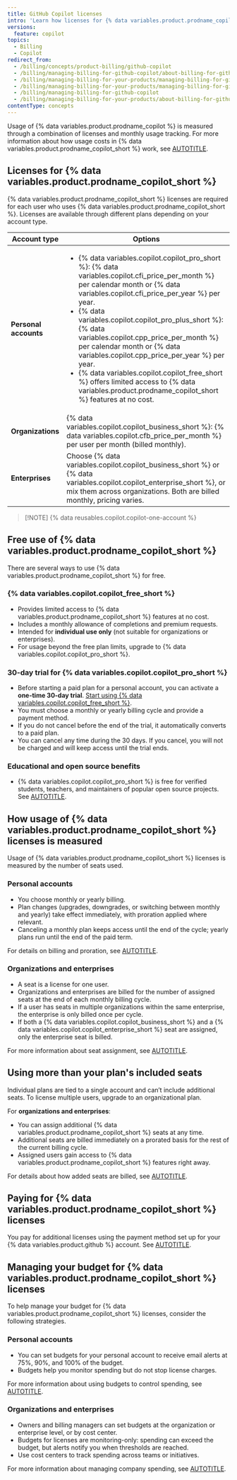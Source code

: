 ```yaml
---
title: GitHub Copilot licenses
intro: 'Learn how licenses for {% data variables.product.prodname_copilot_short %} work, including usage measurement and managing your budget.'
versions:
  feature: copilot
topics:
  - Billing
  - Copilot
redirect_from:
  - /billing/concepts/product-billing/github-copilot
  - /billing/managing-billing-for-github-copilot/about-billing-for-github-copilot
  - /billing/managing-billing-for-your-products/managing-billing-for-github-copilot/about-billing-for-github-copilot
  - /billing/managing-billing-for-your-products/managing-billing-for-github-copilot
  - /billing/managing-billing-for-github-copilot
  - /billing/managing-billing-for-your-products/about-billing-for-github-copilot
contentType: concepts
---
```


Usage of {% data variables.product.prodname_copilot %} is measured through a combination of licenses and monthly usage tracking. For more information about how usage costs in {% data variables.product.prodname_copilot_short %} work, see [AUTOTITLE](/billing/concepts/product-billing/github-copilot-premium-requests).

## Licenses for {% data variables.product.prodname_copilot_short %}

{% data variables.product.prodname_copilot_short %} licenses are required for each user who uses {% data variables.product.prodname_copilot_short %}. Licenses are available through different plans depending on your account type.

| Account type      | Options                                                                 |
|-------------------|-------------------------------------------------------------------------|
| **Personal accounts** | <ul><li>{% data variables.copilot.copilot_pro_short %}: {% data variables.copilot.cfi_price_per_month %} per calendar month or {% data variables.copilot.cfi_price_per_year %} per year.</li><li>{% data variables.copilot.copilot_pro_plus_short %}: {% data variables.copilot.cpp_price_per_month %} per calendar month or {% data variables.copilot.cpp_price_per_year %} per year.</li><li>{% data variables.copilot.copilot_free_short %} offers limited access to {% data variables.product.prodname_copilot_short %} features at no cost.</li></ul> |
| **Organizations** | {% data variables.copilot.copilot_business_short %}: {% data variables.copilot.cfb_price_per_month %} per user per month (billed monthly). |
| **Enterprises**   | Choose {% data variables.copilot.copilot_business_short %} or {% data variables.copilot.copilot_enterprise_short %}, or mix them across organizations. Both are billed monthly, pricing varies. |

> [!NOTE] {% data reusables.copilot.copilot-one-account %}

## Free use of {% data variables.product.prodname_copilot_short %}

There are several ways to use {% data variables.product.prodname_copilot_short %} for free.

### {% data variables.copilot.copilot_free_short %}

* Provides limited access to {% data variables.product.prodname_copilot_short %} features at no cost.
* Includes a monthly allowance of completions and premium requests.
* Intended for **individual use only** (not suitable for organizations or enterprises).
* For usage beyond the free plan limits, upgrade to {% data variables.copilot.copilot_pro_short %}.

### 30-day trial for {% data variables.copilot.copilot_pro_short %}

* Before starting a paid plan for a personal account, you can activate a **one-time 30-day trial**. [Start using {% data variables.copilot.copilot_free_short %}](https://github.com/copilot).
* You must choose a monthly or yearly billing cycle and provide a payment method.
* If you do not cancel before the end of the trial, it automatically converts to a paid plan.
* You can cancel any time during the 30 days. If you cancel, you will not be charged and will keep access until the trial ends.

### Educational and open source benefits

* {% data variables.copilot.copilot_pro_short %} is free for verified students, teachers, and maintainers of popular open source projects. See [AUTOTITLE](/copilot/managing-copilot/managing-copilot-as-an-individual-subscriber/getting-started-with-copilot-on-your-personal-account/getting-free-access-to-copilot-pro-as-a-student-teacher-or-maintainer).

## How usage of {% data variables.product.prodname_copilot_short %} licenses is measured

Usage of {% data variables.product.prodname_copilot_short %} licenses is measured by the number of seats used.

### Personal accounts

* You choose monthly or yearly billing.
* Plan changes (upgrades, downgrades, or switching between monthly and yearly) take effect immediately, with proration applied where relevant.
* Canceling a monthly plan keeps access until the end of the cycle; yearly plans run until the end of the paid term.

For details on billing and proration, see [AUTOTITLE](/copilot/concepts/billing/billing-for-individuals).

### Organizations and enterprises

* A seat is a license for one user.
* Organizations and enterprises are billed for the number of assigned seats at the end of each monthly billing cycle.
* If a user has seats in multiple organizations within the same enterprise, the enterprise is only billed once per cycle.
* If both a {% data variables.copilot.copilot_business_short %} and a {% data variables.copilot.copilot_enterprise_short %} seat are assigned, only the enterprise seat is billed.

For more information about seat assignment, see [AUTOTITLE](/copilot/reference/copilot-billing/seat-assignment).

## Using more than your plan's included seats

Individual plans are tied to a single account and can’t include additional seats. To license multiple users, upgrade to an organizational plan.

For **organizations and enterprises**:

* You can assign additional {% data variables.product.prodname_copilot_short %} seats at any time.
* Additional seats are billed immediately on a prorated basis for the rest of the current billing cycle.
* Assigned users gain access to {% data variables.product.prodname_copilot_short %} features right away.

For details about how added seats are billed, see [AUTOTITLE](/copilot/reference/copilot-billing/license-changes).

## Paying for {% data variables.product.prodname_copilot_short %} licenses

You pay for additional licenses using the payment method set up for your {% data variables.product.github %} account. See [AUTOTITLE](/billing/how-tos/set-up-payment/manage-payment-info).

## Managing your budget for {% data variables.product.prodname_copilot_short %} licenses

To help manage your budget for {% data variables.product.prodname_copilot_short %} licenses, consider the following strategies.

### Personal accounts

* You can set budgets for your personal account to receive email alerts at 75%, 90%, and 100% of the budget.
* Budgets help you monitor spending but do not stop license charges.

For more information about using budgets to control spending, see [AUTOTITLE](/billing/managing-your-billing/using-budgets-control-spending).

### Organizations and enterprises

* Owners and billing managers can set budgets at the organization or enterprise level, or by cost center.
* Budgets for licenses are monitoring-only: spending can exceed the budget, but alerts notify you when thresholds are reached.
* Use cost centers to track spending across teams or initiatives.

For more information about managing company spending, see [AUTOTITLE](/copilot/how-tos/spending/manage-company-spending).
